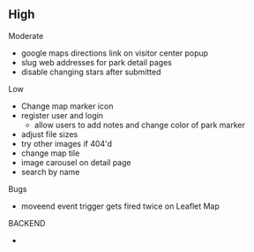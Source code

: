 High
-

Moderate
- google maps directions link on visitor center popup
- slug web addresses for park detail pages
- disable changing stars after submitted

Low
- Change map marker icon
- register user and login
  - allow users to add notes and change color of park marker
- adjust file sizes
- try other images if 404'd
- change map tile
- image carousel on detail page
- search by name

Bugs
- moveend event trigger gets fired twice on Leaflet Map


BACKEND

-
